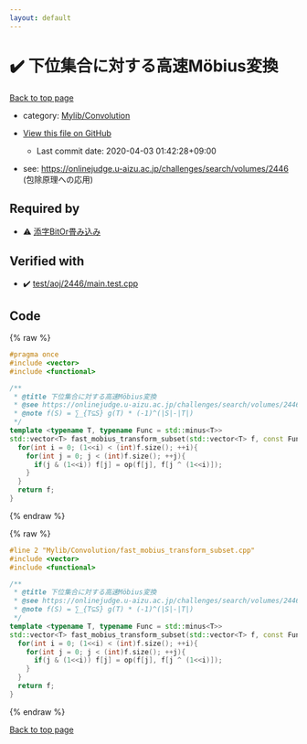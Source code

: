 ```yaml
---
layout: default
---
```


<!-- mathjax config similar to math.stackexchange -->
<script type="text/javascript" async
  src="https://cdnjs.cloudflare.com/ajax/libs/mathjax/2.7.5/MathJax.js?config=TeX-MML-AM_CHTML">
</script>
<script type="text/x-mathjax-config">
  MathJax.Hub.Config({
    TeX: { equationNumbers: { autoNumber: "AMS" }},
    tex2jax: {
      inlineMath: [ ['$','$'] ],
      processEscapes: true
    },
    "HTML-CSS": { matchFontHeight: false },
    displayAlign: "left",
    displayIndent: "2em"
  });
</script>

<script type="text/javascript" src="https://cdnjs.cloudflare.com/ajax/libs/jquery/3.4.1/jquery.min.js"></script>
<script src="https://cdn.jsdelivr.net/npm/jquery-balloon-js@1.1.2/jquery.balloon.min.js" integrity="sha256-ZEYs9VrgAeNuPvs15E39OsyOJaIkXEEt10fzxJ20+2I=" crossorigin="anonymous"></script>
<script type="text/javascript" src="../../../assets/js/copy-button.js"></script>
<link rel="stylesheet" href="../../../assets/css/copy-button.css" />


# :heavy_check_mark: 下位集合に対する高速Möbius変換

<a href="../../../index.html">Back to top page</a>

* category: <a href="../../../index.html#d1ac32c11c508fec0764fa012d8d2913">Mylib/Convolution</a>
* <a href="{{ site.github.repository_url }}/blob/master/Mylib/Convolution/fast_mobius_transform_subset.cpp">View this file on GitHub</a>
    - Last commit date: 2020-04-03 01:42:28+09:00


* see: <a href="https://onlinejudge.u-aizu.ac.jp/challenges/search/volumes/2446 (包除原理への応用)">https://onlinejudge.u-aizu.ac.jp/challenges/search/volumes/2446 (包除原理への応用)</a>


## Required by

* :warning: <a href="convolution_or.cpp.html">添字BitOr畳み込み</a>


## Verified with

* :heavy_check_mark: <a href="../../../verify/test/aoj/2446/main.test.cpp.html">test/aoj/2446/main.test.cpp</a>


## Code

<a id="unbundled"></a>
{% raw %}
```cpp
#pragma once
#include <vector>
#include <functional>

/**
 * @title 下位集合に対する高速Möbius変換
 * @see https://onlinejudge.u-aizu.ac.jp/challenges/search/volumes/2446 (包除原理への応用)
 * @note f(S) = ∑_{T⊆S} g(T) * (-1)^(|S|-|T|)
 */
template <typename T, typename Func = std::minus<T>>
std::vector<T> fast_mobius_transform_subset(std::vector<T> f, const Func &op = std::minus<T>()){
  for(int i = 0; (1<<i) < (int)f.size(); ++i){
    for(int j = 0; j < (int)f.size(); ++j){
      if(j & (1<<i)) f[j] = op(f[j], f[j ^ (1<<i)]);
    }
  }
  return f;
}

```
{% endraw %}

<a id="bundled"></a>
{% raw %}
```cpp
#line 2 "Mylib/Convolution/fast_mobius_transform_subset.cpp"
#include <vector>
#include <functional>

/**
 * @title 下位集合に対する高速Möbius変換
 * @see https://onlinejudge.u-aizu.ac.jp/challenges/search/volumes/2446 (包除原理への応用)
 * @note f(S) = ∑_{T⊆S} g(T) * (-1)^(|S|-|T|)
 */
template <typename T, typename Func = std::minus<T>>
std::vector<T> fast_mobius_transform_subset(std::vector<T> f, const Func &op = std::minus<T>()){
  for(int i = 0; (1<<i) < (int)f.size(); ++i){
    for(int j = 0; j < (int)f.size(); ++j){
      if(j & (1<<i)) f[j] = op(f[j], f[j ^ (1<<i)]);
    }
  }
  return f;
}

```
{% endraw %}

<a href="../../../index.html">Back to top page</a>

